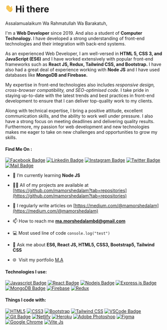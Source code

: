 # <img src="hello.gif" height="25px" alt="hi"> Hi there

Assalamualaikum Wa Rahmatullah Wa Barakatuh,<br>

I'm a <b>Web Developer</b> since 2019. And also a student of <b>Computer Technology.</b> I have developed a strong understanding of front-end technologies and their integration with back-end systems.

As an experienced Web Developer, I am well-versed in <b>HTML 5, CSS 3, and JavaScript (ES6)</b> and I have worked extensively with popular front-end frameworks such as <b>React JS, Redux, Tailwind CSS, and Bootstrap.</b> I have also had a great deal of experience working with <b>Node JS</b> and I have used databases like <b>MongoDB and Firebase.</b>

My expertise in front-end technologies also includes <i>responsive design, cross-browser compatibility, and SEO-optimised code.</i> I take pride in staying up-to-date with the latest trends and best practices in front-end development to ensure that I can deliver top-quality work to my clients.

Along with technical expertise, I bring a positive attitude, excellent communication skills, and the ability to work well under pressure. I also have a strong focus on meeting deadlines and delivering quality results. Furthermore, my passion for web development and new technologies makes me eager to take on new challenges and opportunities to grow my skills.
  
#### Find Me On :

[![Facebook Badge](https://img.shields.io/badge/Facebook-1877F2?style=for-the-badge&logo=facebook&logoColor=white)](https://facebook.com/ma.morshedalambd)
[![Linkedin Badge](https://img.shields.io/badge/LinkedIn-0077B5?style=for-the-badge&logo=linkedin&logoColor=white)](https://www.linkedin.com/in/mamorshedalam)
[![Instagram Badge](https://img.shields.io/badge/Instagram-E4405F?style=for-the-badge&logo=instagram&logoColor=white)](https://instagram.com/mamorshedalam)
[![Twitter Badge](https://img.shields.io/badge/Twitter-1DA1F2?style=for-the-badge&logo=twitter&logoColor=white)](https://twitter.com/mamorshedalam2)
[![Mail Badge](https://img.shields.io/badge/Gmail-D14836?style=for-the-badge&logo=gmail&logoColor=white)](mailto:ma.morshedalambd@gmail.com)

- 🌱 I’m currently learning **Node JS**

- 👨‍💻 All of my projects are available at [https://github.com/mamorshedalam?tab=repositories](https://github.com/mamorshedalam?tab=repositories)

- 📝 I regularly write articles on [https://medium.com/@mamorshedalam](https://medium.com/@mamorshedalam)

- 📫 How to reach me **ma.morshedalambd@gmail.com**

- :computer: Most used line of code `console.log("test")`

- 💬 Ask me about **ES6, React JS, HTML5, CSS3, Bootstrap5, Tailwind CSS**

- 🌐 &nbsp;Visit my portfolio [M.A](https://mamorshedalam.netlify.app/)


#### Technologies I use:

[![Javascript Badge](https://img.shields.io/badge/-Javascript-F0DB4F?style=for-the-badge&labelColor=black&logo=javascript&logoColor=F0DB4F)](#)
[![React Badge](https://img.shields.io/badge/-React-61DBFB?style=for-the-badge&labelColor=black&logo=react&logoColor=61DBFB)](#)
[![Nodejs Badge](https://img.shields.io/badge/-Nodejs-3C873A?style=for-the-badge&labelColor=black&logo=node.js&logoColor=3C873A)](#)
[![Express.js Badge](https://img.shields.io/badge/Express.js-000000?style=for-the-badge&logo=express&logoColor=white)](#)
[![MongoDB Badge](https://img.shields.io/badge/MongoDB-4EA94B?style=for-the-badge&labelColor=black&logo=mongodb&logoColor=4EA94B)](#)
[![Firebase](https://img.shields.io/badge/Firebase-FFCB2B?style=for-the-badge&labelColor=black&logo=Firebase&logoColor=FFCB2B)](#)
[![Redux](https://img.shields.io/badge/Redux-764abc?style=for-the-badge&labelColor=black&logo=Redux&logoColor=764abc)](#)


#### Things I code with:

[![HTML5](https://img.shields.io/static/v1?style=for-the-badge&message=HTML5&color=E34F26&logo=HTML5&logoColor=FFFFFF&label=)](#)
[![CSS3](https://img.shields.io/static/v1?style=for-the-badge&message=CSS3&color=264de4&logo=CSS3&logoColor=FFFFFF&label=)](#)
[![Bootstrap](https://img.shields.io/static/v1?style=for-the-badge&message=Bootstrap&color=563d7c&logo=Bootstrap&logoColor=FFFFFF&label=)](#)
[![Tailwind CSS](https://img.shields.io/static/v1?style=for-the-badge&message=Tailwind+CSS&color=06B6D4&logo=Tailwind+CSS&logoColor=FFFFFF&label=)](#)
[![VSCode Badge](https://img.shields.io/badge/Visual_Studio-0078d7?style=for-the-badge&logo=visual%20studio&logoColor=white)](#)
[![Git Badge](https://img.shields.io/badge/Git-F05033?style=for-the-badge&logo=git&logoColor=white)](#)
[![Netlify](https://img.shields.io/static/v1?style=for-the-badge&message=Netlify&color=20c6b7&logo=Netlify&logoColor=FFFFFF&label=)](#)
[![Heroku](https://img.shields.io/static/v1?style=for-the-badge&message=Heroku&color=6567a5&logo=Heroku&logoColor=FFFFFF&label=)](#)
[![Adobe Photoshop](https://img.shields.io/static/v1?style=for-the-badge&message=Adobe+Photoshop&color=4FCCFE&logo=Adobe+Photoshop&logoColor=FFFFFF&label=)](#)
[![Figma](https://img.shields.io/static/v1?style=for-the-badge&message=Figma&color=A259FF&logo=Figma&logoColor=FFFFFF&label=)](#)
[![Google Chrome](https://img.shields.io/static/v1?style=for-the-badge&message=Google+Chrome&color=db3236&logo=Google+Chrome&logoColor=FFFFFF&label=)](#)
[![Vite Js](https://img.shields.io/badge/-B73BFE?style=for-the-badge&logo=vite&logoColor=FFD62E=)](#)
